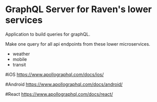 # GraphQL Server for Raven's lower services
Application to build queries for graphQL. 

Make one query for all api endpoints from these lower microservices.
- weather
- mobile
- transit

#iOS
https://www.apollographql.com/docs/ios/

#Android
https://www.apollographql.com/docs/android/

#React
https://www.apollographql.com/docs/react/